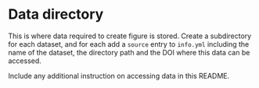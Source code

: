 # Data directory

This is where data required to create figure is stored. Create a subdirectory for each dataset, and for each add a 
`source` entry to `info.yml` including the name of the dataset, the directory path and the DOI where this data can be 
accessed.

Include any additional instruction on accessing data in this README.




